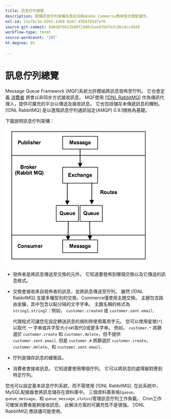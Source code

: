 ```yaml
---
title: 訊息佇列總覽
description: 閱讀訊息佇列架構及其如何與Adobe Commerce應用程式搭配運作。
exl-id: 21e7bc3e-6265-4399-9d47-d3b9f03dfef6
source-git-commit: 8d0d8f9822b88f2dd8cbae8f6d7e3cdb14cc4848
workflow-type: tm+mt
source-wordcount: '297'
ht-degree: 0%

---
```


# 訊息佇列總覽

Message Queue Framework (MQF)系統允許模組將訊息發佈至佇列。 它也會定義 [消費者](consumers.md) 將會以非同步方式接收訊息。 MQF使用 [[!DNL RabbitMQ]](https://www.rabbitmq.com) 作為傳訊代理人，提供可擴充的平台以傳送及接收訊息。 它也包括儲存未傳遞訊息的機制。 [!DNL RabbitMQ] 是以進階訊息佇列通訊協定(AMQP) 0.9.1規格為基礎。

下圖說明訊息佇列架構：

![訊息佇列架構](../../assets/configuration/mq-framework.png)

- 發佈者是將訊息傳送至交換的元件。 它知道要發佈到哪個交換以及它傳送的訊息格式。

- 交換會接收來自發佈者的訊息，並將訊息傳送至佇列。 雖然 [!DNL RabbitMQ] 支援多種型別的交換，Commerce僅使用主題交換。 主題包含路由金鑰，其中包含以點分隔的文字字串。 主題名稱的格式為 `string1.string2`：例如， `customer.created` 或 `customer.sent.email`.

  代理程式可讓您在設定轉送訊息的規則時使用萬用字元。 您可以使用星號(`*`)以取代 _一_ 字串或井字型大小(`#`)取代0或更多字串。 例如， `customer.*` 將篩選於 `customer.create` 和 `customer.delete`，但不提供 `customer.sent.email`. 但是 `customer.#` 將篩選於 `customer.create`，  `customer.delete`、和 `customer.sent.email`.

- 佇列是儲存訊息的緩衝區。

- 消費者會接收訊息。 它知道要使用哪個佇列。 它可以將訊息的處理器對應到特定佇列。

您也可以設定基本訊息佇列系統，而不需使用 [!DNL RabbitMQ]. 在此系統中，MySQL配接器會將訊息儲存在資料庫中。 三個資料庫表格(`queue`， `queue_message`、和 `queue_message_status`)管理訊息佇列工作負載。 Cron工作可確保消費者能夠接收訊息。 此解決方案的可擴充性不是很強。 [!DNL RabbitMQ] 應該儘可能使用。
